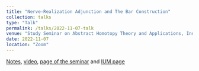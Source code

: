 ```yaml
---
title: "Nerve-Realization Adjunction and The Bar Construction"
collection: talks
type: "Talk"
permalink: /talks/2022-11-07-talk
venue: "Study Seminar on Abstract Homotopy Theory and Applications, Independent University of Moscow"
date: 2022-11-07
location: "Zoom"
---
```


[Notes](https://drive.google.com/file/d/183TxU2vrP94UMjDy9bLxE3kmL7Bz2znT/view), [video](https://youtu.be/5A36vq1NfDc), [page of the seminar](https://sites.google.com/view/homotopy-basics-seminar) and [IUM page](https://ium.mccme.ru/f22/f22-kaledin.html)

